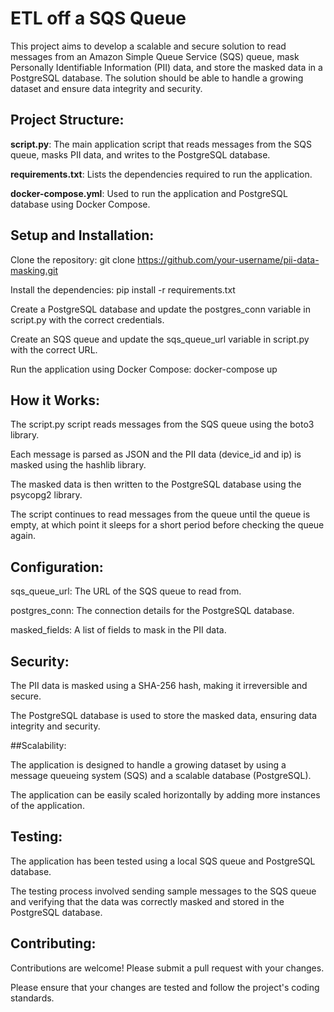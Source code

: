 #  ETL off a SQS Queue

This project aims to develop a scalable and secure solution to read messages from an Amazon Simple Queue Service (SQS) queue, mask Personally Identifiable Information (PII) data, and store the masked data in a PostgreSQL database. The solution should be able to handle a growing dataset and ensure data integrity and security.


## Project Structure:

**script.py**: The main application script that reads messages from the SQS queue, masks PII data, and writes to the PostgreSQL database.

**requirements.txt**: Lists the dependencies required to run the application.

**docker-compose.yml**: Used to run the application and PostgreSQL database using Docker Compose.


## Setup and Installation:

Clone the repository: git clone https://github.com/your-username/pii-data-masking.git

Install the dependencies: pip install -r requirements.txt

Create a PostgreSQL database and update the postgres_conn variable in script.py with the correct credentials.

Create an SQS queue and update the sqs_queue_url variable in script.py with the correct URL.

Run the application using Docker Compose: docker-compose up


## How it Works:

The script.py script reads messages from the SQS queue using the boto3 library.

Each message is parsed as JSON and the PII data (device_id and ip) is masked using the hashlib library.

The masked data is then written to the PostgreSQL database using the psycopg2 library.

The script continues to read messages from the queue until the queue is empty, at which point it sleeps for a short period before checking the queue again.


## Configuration:

sqs_queue_url: The URL of the SQS queue to read from.

postgres_conn: The connection details for the PostgreSQL database.

masked_fields: A list of fields to mask in the PII data.


## Security:

The PII data is masked using a SHA-256 hash, making it irreversible and secure.

The PostgreSQL database is used to store the masked data, ensuring data integrity and security.


##Scalability:

The application is designed to handle a growing dataset by using a message queueing system (SQS) and a scalable database (PostgreSQL).

The application can be easily scaled horizontally by adding more instances of the application.


## Testing:

The application has been tested using a local SQS queue and PostgreSQL database.

The testing process involved sending sample messages to the SQS queue and verifying that the data was correctly masked and stored in the PostgreSQL database.


## Contributing:

Contributions are welcome! Please submit a pull request with your changes.

Please ensure that your changes are tested and follow the project's coding standards.



